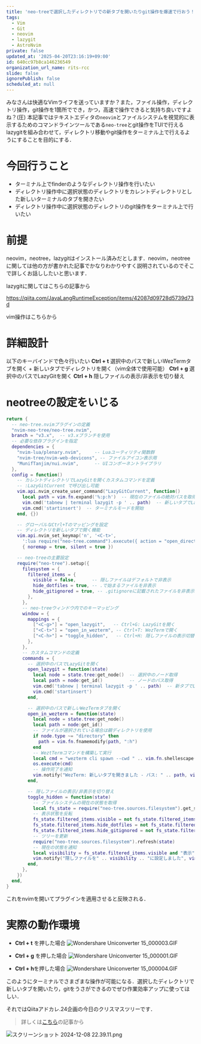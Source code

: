 ```yaml
---
title: 'neo-treeで選択したディレクトリでの新タブを開いたりgit操作を爆速で行おう！[neovim + neo-tree + lazygit ]'
tags:
  - Vim
  - Git
  - neovim
  - lazygit
  - AstroNvim
private: false
updated_at: '2025-04-20T23:16:19+09:00'
id: 640cc97b8ca146236549
organization_url_name: rits-rcc
slide: false
ignorePublish: false
scheduled_at: null
---
```

みなさんは快適なVimライフを送っていますか？また，ファイル操作，ディレクトリ操作，git操作を1箇所ででき，かつ，高速で操作できると気持ち良いですよね？(圧)
本記事ではテキストエディタの`neovim`とファイルシステムを視覚的に表示するためのコマンドラインツールである`neo-tree`とgit操作をTUIで行えるlazygitを組み合わせて，ディレクトリ移動やgit操作をターミナル上で行えるようにすることを目的にする．

# 今回行うこと
- ターミナル上でfinderのようなディレクトリ操作を行いたい
- ディレクトリ操作中に選択状態のディレクトリをカレントディレクトリとした新しいターミナルのタブを開きたい
- ディレクトリ操作中に選択状態のディレクトリのgit操作をターミナル上で行いたい

# 前提
neovim，neotree，lazygitはインストール済みだとします．neovim，neotreeに関しては他の方が書かれた記事でかなりわかりやすく説明されているのでそこで詳しくお話ししたいと思います．

lazygitに関してはこちらの記事から

https://qiita.com/JavaLangRuntimeException/items/42087d09728d5739d73d

vim操作はこちらから




# 詳細設計
以下のキーバインドで色々行いたい
**Ctrl + t**  選択中のパスで新しいWezTermタブを開く + 新しいタブでディレクトリを開く（vim全体で使用可能）
**Ctrl + g**  選択中のパスでLazyGitを開く 
**Ctrl + h**  隠しファイルの表示/非表示を切り替え


# neotreeの設定をいじる
```~/.config/nvim/lua/neo-tree.lua
return {
  -- neo-tree.nvimプラグインの定義
  "nvim-neo-tree/neo-tree.nvim",
  branch = "v3.x",  -- v3.xブランチを使用
  -- 必要な依存プラグインを指定
  dependencies = {
    "nvim-lua/plenary.nvim",     -- Luaユーティリティ関数群
    "nvim-tree/nvim-web-devicons", -- ファイルアイコン表示用
    "MunifTanjim/nui.nvim",      -- UIコンポーネントライブラリ
  },
  config = function()
    -- カレントディレクトリでLazyGitを開くカスタムコマンドを定義
    -- :LazyGitCurrent で呼び出し可能
    vim.api.nvim_create_user_command("LazyGitCurrent", function()
      local path = vim.fn.expand('%:p:h')  -- 現在のファイルの絶対パスを取得
      vim.cmd('tabnew | terminal lazygit -p ' .. path)  -- 新しいタブでLazyGitを開く
      vim.cmd('startinsert')  -- ターミナルモードを開始
    end, {})

    -- グローバルなCtrl+Tのマッピングを設定
    -- ディレクトリを新しいタブで開く機能
    vim.api.nvim_set_keymap('n', '<C-t>', 
      ':lua require("neo-tree.command").execute({ action = "open_directory_in_new_tab" })<CR>', 
      { noremap = true, silent = true })

    -- neo-treeの主要設定
    require("neo-tree").setup({
      filesystem = {
        filtered_items = {
          visible = false,      -- 隠しファイルはデフォルトで非表示
          hide_dotfiles = true, -- .で始まるファイルを非表示
          hide_gitignored = true, -- .gitignoreに記載されたファイルを非表示
        },
      },
      -- neo-treeウィンドウ内でのキーマッピング
      window = {
        mappings = {
          ["<C-g>"] = "open_lazygit",   -- Ctrl+G: LazyGitを開く
          ["<C-t>"] = "open_in_wezterm", -- Ctrl+T: WezTermで開く
          ["<C-h>"] = "toggle_hidden",   -- Ctrl+H: 隠しファイルの表示切替
        },
      },
      -- カスタムコマンドの定義
      commands = {
        -- 選択中のパスでLazyGitを開く
        open_lazygit = function(state)
          local node = state.tree:get_node()  -- 選択中のノード取得
          local path = node:get_id()          -- ノードのパス取得
          vim.cmd('tabnew | terminal lazygit -p ' .. path)  -- 新タブでLazyGit起動
          vim.cmd('startinsert')
        end,

        -- 選択中のパスで新しいWezTermタブを開く
        open_in_wezterm = function(state)
          local node = state.tree:get_node()
          local path = node:get_id()
          -- ファイルが選択されている場合は親ディレクトリを使用
          if node.type ~= "directory" then
            path = vim.fn.fnamemodify(path, ":h")
          end
          -- WeztTermコマンドを構築して実行
          local cmd = "wezterm cli spawn --cwd " .. vim.fn.shellescape(path)
          os.execute(cmd)
          -- 操作完了を通知
          vim.notify("WezTerm: 新しいタブを開きました - パス: " .. path, vim.log.levels.INFO)
        end,

        -- 隠しファイルの表示/非表示を切り替え
        toggle_hidden = function(state)
          -- ファイルシステムの現在の状態を取得
          local fs_state = require("neo-tree.sources.filesystem").get_state()
          -- 表示状態を反転
          fs_state.filtered_items.visible = not fs_state.filtered_items.visible
          fs_state.filtered_items.hide_dotfiles = not fs_state.filtered_items.hide_dotfiles
          fs_state.filtered_items.hide_gitignored = not fs_state.filtered_items.hide_gitignored
          -- ツリーを更新
          require("neo-tree.sources.filesystem").refresh(state)
          -- 現在の状態を通知
          local visibility = fs_state.filtered_items.visible and "表示" or "非表示"
          vim.notify("隠しファイルを" .. visibility .. "に設定しました", vim.log.levels.INFO)
        end,
      },
    })
  end,
}
```

これをnvimを開いてプラグインを適用させると反映される．

# 実際の動作環境
- **Ctrl + t** を押した場合
![Wondershare Uniconverter 15_000003.GIF](https://qiita-image-store.s3.ap-northeast-1.amazonaws.com/0/3757442/5f8fa818-01c8-106e-4328-276948c28419.gif)

- **Ctrl + g** を押した場合
![Wondershare Uniconverter 15_000001.GIF](https://qiita-image-store.s3.ap-northeast-1.amazonaws.com/0/3757442/95fceda4-889a-01dc-bb2e-8bf55ccab04f.gif)

- **Ctrl + h**を押した場合
![Wondershare Uniconverter 15_000004.GIF](https://qiita-image-store.s3.ap-northeast-1.amazonaws.com/0/3757442/68ec9b6f-e5b4-e019-edf4-e228903b307f.gif)

このようにターミナルでさまざまな操作が可能になる．選択したディレクトリで新しいタブを開いたり，gitをうさができるのでぜひ作業効率アップに使ってほしい．

それではQiitaアドカレ.24企画の今日のクリスマスツリーです．

> 詳しくは[こちら](https://qiita.com/JavaLangRuntimeException/items/1f4a6febf957f522ba45)の記事から

![スクリーンショット 2024-12-08 22.39.11.png](https://qiita-image-store.s3.ap-northeast-1.amazonaws.com/0/3757442/02d77bd2-36c6-d6dc-a158-4486c1cd9632.png)
